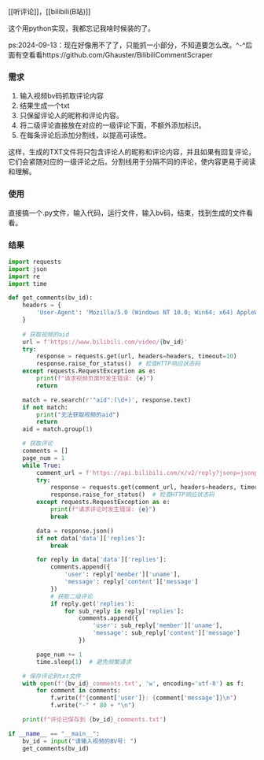[[听评论]]，[[bilibili(B站)]]

这个用python实现，我都忘记我啥时候装的了。

ps:2024-09-13：现在好像用不了了，只能抓一小部分，不知道要怎么改。^-^后面有空看看https://github.com/Ghauster/BilibiliCommentScraper


### 需求

1. 输入视频bv码抓取评论内容
2. 结果生成一个txt
3. 只保留评论人的昵称和评论内容。
4. 将二级评论直接放在对应的一级评论下面，不额外添加标识。
5. 在每条评论后添加分割线，以提高可读性。

这样，生成的TXT文件将只包含评论人的昵称和评论内容，并且如果有回复评论，它们会紧随对应的一级评论之后。分割线用于分隔不同的评论，使内容更易于阅读和理解。

### 使用
直接搞一个.py文件，输入代码，运行文件，输入bv码，结束，找到生成的文件看看。

### 结果
```python
import requests
import json
import re
import time

def get_comments(bv_id):
    headers = {
        'User-Agent': 'Mozilla/5.0 (Windows NT 10.0; Win64; x64) AppleWebKit/537.36 (KHTML, like Gecko) Chrome/58.0.3029.110 Safari/537.3'
    }
    
    # 获取视频的aid
    url = f'https://www.bilibili.com/video/{bv_id}'
    try:
        response = requests.get(url, headers=headers, timeout=10)
        response.raise_for_status()  # 检查HTTP响应状态码
    except requests.RequestException as e:
        print(f"请求视频页面时发生错误: {e}")
        return

    match = re.search(r'"aid":(\d+)', response.text)
    if not match:
        print("无法获取视频的aid")
        return
    aid = match.group(1)

    # 获取评论
    comments = []
    page_num = 1
    while True:
        comment_url = f'https://api.bilibili.com/x/v2/reply?jsonp=jsonp&pn={page_num}&type=1&oid={aid}&sort=2'
        try:
            response = requests.get(comment_url, headers=headers, timeout=10)
            response.raise_for_status()  # 检查HTTP响应状态码
        except requests.RequestException as e:
            print(f"请求评论时发生错误: {e}")
            break

        data = response.json()
        if not data['data']['replies']:
            break

        for reply in data['data']['replies']:
            comments.append({
                'user': reply['member']['uname'],
                'message': reply['content']['message']
            })
            # 获取二级评论
            if reply.get('replies'):
                for sub_reply in reply['replies']:
                    comments.append({
                        'user': sub_reply['member']['uname'],
                        'message': sub_reply['content']['message']
                    })

        page_num += 1
        time.sleep(1)  # 避免频繁请求

    # 保存评论到txt文件
    with open(f'{bv_id}_comments.txt', 'w', encoding='utf-8') as f:
        for comment in comments:
            f.write(f"{comment['user']}: {comment['message']}\n")
            f.write("-" * 80 + "\n")

    print(f"评论已保存到 {bv_id}_comments.txt")

if __name__ == "__main__":
    bv_id = input("请输入视频的BV号: ")
    get_comments(bv_id)
```

